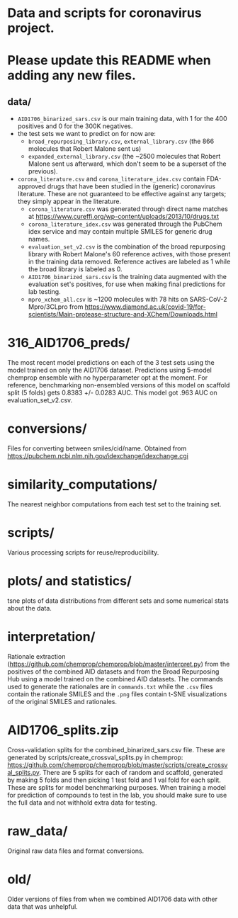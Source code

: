 # Data and scripts for coronavirus project. 

# Please update this README when adding any new files. 

## data/
- `AID1706_binarized_sars.csv` is our main training data, with 1 for the 400 positives and 0 for the 300K negatives. 
- the test sets we want to predict on for now are:
  - `broad_repurposing_library.csv`, `external_library.csv` (the 866 molecules that Robert Malone sent us)
  - `expanded_external_library.csv` (the ~2500 molecules that Robert Malone sent us afterward, which don't seem to be a superset of the previous).
- `corona_literature.csv` and `corona_literature_idex.csv` contain FDA-approved drugs that have been studied in the (generic) coronavirus literature. These are not guaranteed to be effective against any targets; they simply appear in the literature. 
  - `corona_literature.csv` was generated through direct name matches at https://www.cureffi.org/wp-content/uploads/2013/10/drugs.txt
  - `corona_literature_idex.csv` was generated through the PubChem idex service and may contain multiple SMILES for generic drug names. 
  - `evaluation_set_v2.csv` is the combination of the broad repurposing library with Robert Malone's 60 reference actives, with those present in the training data removed. Reference actives are labeled as 1 while the broad library is labeled as 0. 
  - `AID1706_binarized_sars.csv` is the training data augmented with the evaluation set's positives, for use when making final predictions for lab testing. 
  - `mpro_xchem_all.csv` is ~1200 molecules with 78 hits on SARS-CoV-2 Mpro/3CLpro from https://www.diamond.ac.uk/covid-19/for-scientists/Main-protease-structure-and-XChem/Downloads.html

# 316_AID1706_preds/ 
The most recent model predictions on each of the 3 test sets using the model trained on only the AID1706 dataset. Predictions using 5-model chemprop ensemble with no hyperparameter opt at the moment. For reference, benchmarking non-ensembled versions of this model on scaffold split (5 folds) gets 0.8383 +/- 0.0283 AUC. This model got .963 AUC on evaluation_set_v2.csv. 

# conversions/
Files for converting between smiles/cid/name. Obtained from https://pubchem.ncbi.nlm.nih.gov/idexchange/idexchange.cgi

# similarity_computations/ 
The nearest neighbor computations from each test set to the training set. 

# scripts/ 
Various processing scripts for reuse/reproducibility.

# plots/ and statistics/ 
tsne plots of data distributions from different sets and some numerical stats about the data. 

# interpretation/

Rationale extraction (https://github.com/chemprop/chemprop/blob/master/interpret.py) from the positives of the combined AID datasets and from the Broad Repurposing Hub using a model trained on the combined AID datasets. The commands used to generate the rationales are in `commands.txt` while the `.csv` files contain the rationale SMILES and the `.png` files contain t-SNE visualizations of the original SMILES and rationales.

# AID1706_splits.zip
Cross-validation splits for the combined_binarized_sars.csv file. These are generated by scripts/create_crossval_splits.py in chemprop: https://github.com/chemprop/chemprop/blob/master/scripts/create_crossval_splits.py. There are 5 splits for each of random and scaffold, generated by making 5 folds and then picking 1 test fold and 1 val fold for each split. These are splits for model benchmarking purposes. When training a model for prediction of compounds to test in the lab, you should make sure to use the full data and not withhold extra data for testing. 

# raw_data/
Original raw data files and format conversions. 

# old/
Older versions of files from when we combined AID1706 data with other data that was unhelpful. 
